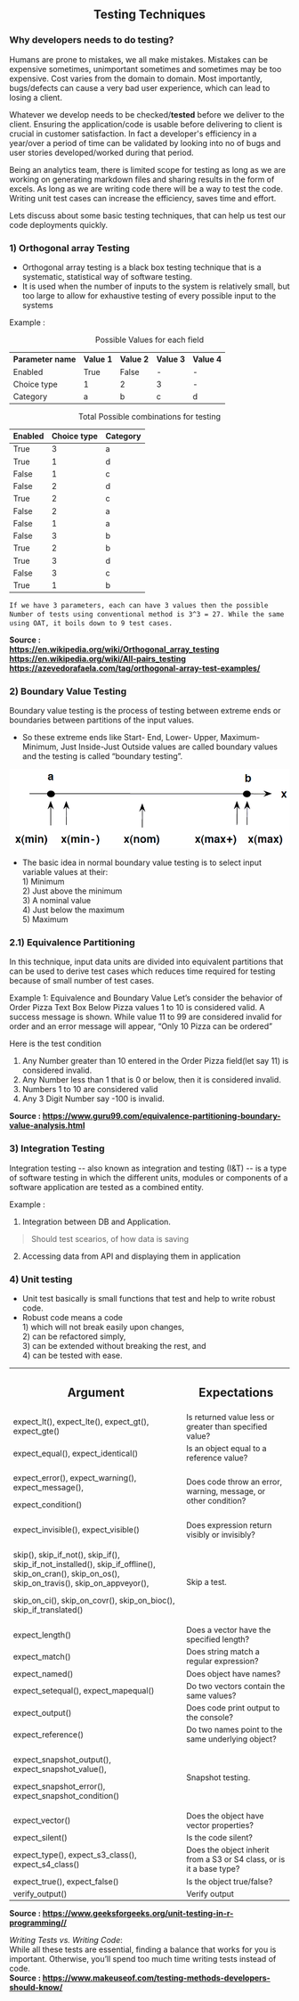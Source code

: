 **<h2 style="text-align:center"> Testing Techniques </h2>**

### Why developers needs to do **testing**?

Humans are prone to mistakes, we all make mistakes. Mistakes can be expensive sometimes, unimportant sometimes and sometimes may be too expensive. Cost varies from the domain to domain. Most importantly, bugs/defects can cause a very bad user experience, which can lead to losing a client.   

Whatever we develop needs to be checked/**tested** before we deliver to the client. Ensuring the application/code is usable before delivering to client is crucial in customer satisfaction. In fact a developer's efficiency in a year/over a period of time can be validated by looking into no of bugs and user stories  developed/worked during that period.

Being an analytics team, there is limited scope for testing as long as we are working on generating markdown files and sharing results in the form of excels. As long as we are writing code there will be a way to test the code. Writing unit test cases can increase the efficiency, saves time and effort.

Lets discuss about some basic testing techniques, that can help us test our code deployments quickly.

### 1) Orthogonal array Testing
* Orthogonal array testing is a black box testing technique that is a systematic, statistical way of software testing.    
* It is used when the number of inputs to the system is relatively small, but too large to allow for exhaustive testing of every possible input to the systems

Example :

<center>

Possible Values for each field

<table class="wikitable">

<tbody><tr>
<th>Parameter name</th>
<th>Value 1</th>
<th>Value 2</th>
<th>Value 3</th>
<th>Value 4
</th></tr>
<tr>
<td>Enabled</td>
<td>True</td>
<td>False</td>
<td>-</td>
<td>-
</td></tr>
<tr>
<td>Choice type</td>
<td>1</td>
<td>2</td>
<td>3</td>
<td>-
</td></tr>
<tr>
<td>Category</td>
<td>a</td>
<td>b</td>
<td>c</td>
<td>d
</td></tr></tbody></table>

Total Possible combinations for testing

<table class="wikitable">
<thead><tr>
<th >Enabled</th>
<th >Choice type</th>
<th >Category
</th></tr></thead><tbody>
<tr>
<td>True</td>
<td>3</td>
<td>a
</td></tr>
<tr>
<td>True</td>
<td>1</td>
<td>d
</td></tr>
<tr>
<td>False</td>
<td>1</td>
<td>c
</td></tr>
<tr>
<td>False</td>
<td>2</td>
<td>d
</td></tr>
<tr>
<td>True</td>
<td>2</td>
<td>c
</td></tr>
<tr>
<td>False</td>
<td>2</td>
<td>a
</td></tr>
<tr>
<td>False</td>
<td>1</td>
<td>a
</td></tr>
<tr>
<td>False</td>
<td>3</td>
<td>b
</td></tr>
<tr>
<td>True</td>
<td>2</td>
<td>b
</td></tr>
<tr>
<td>True</td>
<td>3</td>
<td>d
</td></tr>
<tr>
<td>False</td>
<td>3</td>
<td>c
</td></tr>
<tr>
<td>True</td>
<td>1</td>
<td>b
</td></tr></tbody><tfoot></tfoot></table>
</center>

```
If we have 3 parameters, each can have 3 values then the possible Number of tests using conventional method is 3^3 = 27. While the same using OAT, it boils down to 9 test cases.
```

**Source :**  
**https://en.wikipedia.org/wiki/Orthogonal_array_testing**   
**https://en.wikipedia.org/wiki/All-pairs_testing**  
**https://azevedorafaela.com/tag/orthogonal-array-test-examples/**

### 2) Boundary Value Testing
Boundary value testing is the process of testing between extreme ends or boundaries between partitions of the input values.  
* So these extreme ends like Start- End, Lower- Upper, Maximum-Minimum, Just Inside-Just Outside values are called boundary values and the testing is called “boundary testing”.

<p align="center">
  <img src="./images/testing_techniques/boundary_value_testing.png" />
</p>

* The basic idea in normal boundary value testing is to select input variable values at their:  
        1) Minimum   
        2) Just above the minimum   
        3) A nominal value   
        4) Just below the maximum   
        5) Maximum  

### 2.1) Equivalence Partitioning
In this technique, input data units are divided into equivalent partitions that can be used to derive test cases which reduces time required for testing because of small number of test cases.    

Example 1: Equivalence and Boundary Value
Let’s consider the behavior of Order Pizza Text Box Below
Pizza values 1 to 10 is considered valid. A success message is shown.
While value 11 to 99 are considered invalid for order and an error message will appear, “Only 10 Pizza can be ordered”

Here is the test condition
1) Any Number greater than 10 entered in the Order Pizza field(let say 11) is considered invalid.       
2) Any Number less than 1 that is 0 or below, then it is considered invalid.        
3) Numbers 1 to 10 are considered valid         
4) Any 3 Digit Number say -100 is invalid.          

**Source : https://www.guru99.com/equivalence-partitioning-boundary-value-analysis.html**
### 3) Integration Testing
Integration testing -- also known as integration and testing (I&T) -- is a type of software testing in which the different units, modules or components of a software application are tested as a combined entity.

Example : 
1) Integration between DB and Application.    
> Should test scearios, of how data is saving  
2) Accessing data from API and displaying them in application

### 4) Unit testing

* Unit test basically is small functions that test and help to write robust code. 
* Robust code means a code    
                        1) which will not break easily upon changes,  
                        2) can be refactored simply,    
                        3) can be extended without breaking the rest, and    
                        4) can be tested with ease.    

<center>
<table><tbody><tr><td><h2 style="text-align:center">Argument</h2></td><td><h2 style="text-align:center">Expectations</h2></td></tr><tr><td>expect_lt(), expect_lte(), expect_gt(), expect_gte()</td><td>Is returned value less or greater than specified value?</td></tr><tr><td>expect_equal(), expect_identical()</td><td>Is an object equal to a reference value?</td></tr><tr><td><p>expect_error(), expect_warning(), expect_message(),&nbsp;<p>expect_condition()</p></td><td>Does code throw an error, warning, message, or other condition?</td></tr><tr><td>expect_invisible(), expect_visible()</td><td>Does expression return visibly or invisibly?</td></tr><tr><td><p>skip(), skip_if_not(), skip_if(), skip_if_not_installed(), skip_if_offline(), skip_on_cran(), skip_on_os(), skip_on_travis(), skip_on_appveyor(),&nbsp;</p><p>skip_on_ci(), skip_on_covr(), skip_on_bioc(), skip_if_translated()</p></td><td>Skip a test.</td></tr><tr><td>expect_length()</td><td>Does a vector have the specified length?</td></tr><tr><td>expect_match()</td><td>Does string match a regular expression?</td></tr><tr><td>expect_named()</td><td>Does object have names?</td></tr><tr><td>expect_setequal(), expect_mapequal()</td><td>Do two vectors contain the same values?</td></tr><tr><td>expect_output()</td><td>Does code print output to the console?</td></tr><tr><td>expect_reference()</td><td>Do two names point to the same underlying object?</td></tr><tr><td><p>expect_snapshot_output(), expect_snapshot_value(),</p><p>expect_snapshot_error(), expect_snapshot_condition()</p></td><td>Snapshot testing.</td></tr><tr><td>expect_vector()</td><td>Does the object have vector properties?</td></tr><tr><td>expect_silent()</td><td>Is the code silent?</td></tr><tr><td>expect_type(), expect_s3_class(), expect_s4_class()</td><td>Does the object inherit from a S3 or S4 class, or is it a base type?</td></tr><tr><td>expect_true(), expect_false()</td><td>Is the object true/false?</td></tr><tr><td>verify_output()</td><td>Verify output</td></tr></tbody></table>     
</center>

**Source : https://www.geeksforgeeks.org/unit-testing-in-r-programming//**

*Writing Tests vs. Writing Code*:    
While all these tests are essential, finding a balance that works for you is important. Otherwise, you’ll spend too much time writing tests instead of code.    
**Source : https://www.makeuseof.com/testing-methods-developers-should-know/**